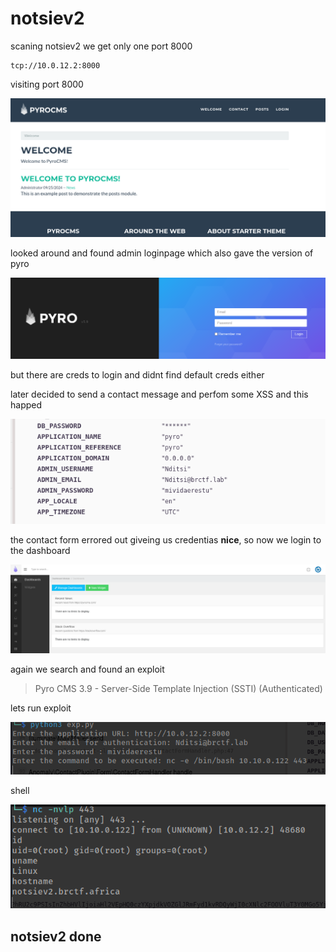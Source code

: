 # notsiev2

scaning notsiev2 we get only one port 8000

```
tcp://10.0.12.2:8000
```

visiting port 8000

![](./images/pyrocms.png)

looked around and found admin loginpage which also gave the version of pyro

![](./images/adminLogin.png)

but there are creds to login and didnt find default creds either

later decided to send a contact message and perfom some XSS and this happed

![](./images/contactError.png)

the contact form errored out giveing us credentias __nice__, so now we login to the dashboard

![](./images/adminDash.png)

again we search and found an exploit

> Pyro CMS 3.9 - Server-Side Template Injection (SSTI) (Authenticated)

lets run exploit

![](./images/exprun.png)

shell

![](./images/shell.png)

## notsiev2 done